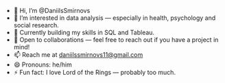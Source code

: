 - 👋 Hi, I’m @DaniilsSmirnovs
- 👀 I’m interested in data analysis — especially in health, psychology and social research.
- 🌱 Currently building my skills in SQL and Tableau.
- 🤝 Open to collaborations — feel free to reach out if you have a project in mind!
- 📫 Reach me at daniilssmirnovs11@gmail.com
- 😄 Pronouns: he/him
- ⚡ Fun fact: I love Lord of the Rings — probably too much.

<!---
DaniilsSmirnovs/DaniilsSmirnovs is a ✨ special ✨ repository because its `README.md` (this file) appears on your GitHub profile.
You can click the Preview link to take a look at your changes.
--->
